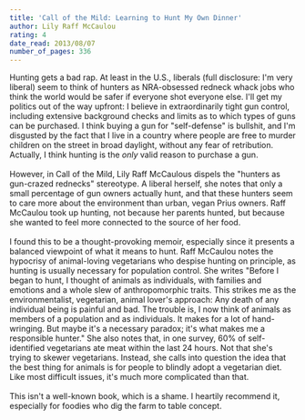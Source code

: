 ```yaml
---
title: 'Call of the Mild: Learning to Hunt My Own Dinner'
author: Lily Raff McCaulou
rating: 4
date_read: 2013/08/07
number_of_pages: 336
---
```


Hunting gets a bad rap. At least in the U.S., liberals (full disclosure: I'm very liberal) seem to think of hunters as NRA-obsessed redneck whack jobs who think the world would be safer if everyone shot everyone else. I'll get my politics out of the way upfront: I believe in extraordinarily tight gun control, including extensive background checks and limits as to which types of guns can be purchased. I think buying a gun for "self-defense" is bullshit, and I'm disgusted by the fact that I live in a country where people are free to murder children on the street in broad daylight, without any fear of retribution. Actually, I think hunting is the <i>only</i> valid reason to purchase a gun.<br/><br/>However, in Call of the Mild, Lily Raff McCaulous dispels the "hunters as gun-crazed rednecks" stereotype. A liberal herself, she notes that only a small percentage of gun owners actually hunt, and that these hunters seem to care more about the environment than urban, vegan Prius owners. Raff McCaulou took up hunting, not because her parents hunted, but because she wanted to feel more connected to the source of her food.<br/><br/>I found this to be a thought-provoking memoir, especially since it presents a balanced viewpoint of what it means to hunt. Raff McCaulou notes the hypocrisy of animal-loving vegetarians who despise hunting on principle, as hunting is usually necessary for population control. She writes "Before I began to hunt, I thought of animals as individuals, with families and emotions and a whole slew of anthropomorphic traits. This strikes me as the environmentalist, vegetarian, animal lover's approach: Any death of any individual being is painful and bad. The trouble is, I now think of animals as members of a population and as individuals. It makes for a lot of hand-wringing. But maybe it's a necessary paradox; it's what makes me a responsible hunter." She also notes that, in one survey, 60% of self-identified vegetarians ate meat within the last 24 hours. Not that she's trying to skewer vegetarians. Instead, she calls into question the idea that the best thing for animals is for people to blindly adopt a vegetarian diet. Like most difficult issues, it's much more complicated than that.<br/><br/>This isn't a well-known book, which is a shame. I heartily recommend it, especially for foodies who dig the farm to table concept. 